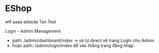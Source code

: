 # EShop
wtf
aaaa
adasda
Tan Test

Login - Admin Management
- path: /admin/dashboard/index -> sẽ tự direct về trang Login cho Admin
- hoặc path: /admin/login/index để vào thẳng trang đăng nhập
